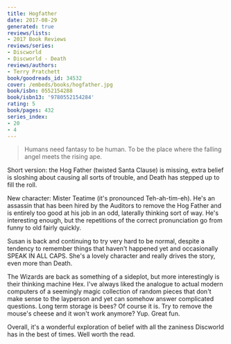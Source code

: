 ```yaml
---
title: Hogfather
date: 2017-08-29
generated: true
reviews/lists:
- 2017 Book Reviews
reviews/series:
- Discworld
- Discworld - Death
reviews/authors:
- Terry Pratchett
book/goodreads_id: 34532
cover: /embeds/books/hogfather.jpg
book/isbn: 0552154288
book/isbn13: '9780552154284'
rating: 5
book/pages: 432
series_index:
- 20
- 4
---
```

> Humans need fantasy to be human. To be the place where the falling angel meets the rising ape.

Short version: the Hog Father (twisted Santa Clause) is missing, extra belief is sloshing about causing all sorts of trouble, and Death has stepped up to fill the roll.  

<!--more-->

New character: Mister Teatime (it's pronounced Teh-ah-tim-eh). He's an assassin that has been hired by the Auditors to remove the Hog Father and is entirely too good at his job in an odd, laterally thinking sort of way. He's interesting enough, but the repetitions of the correct pronunciation go from funny to old fairly quickly.  

Susan is back and continuing to try very hard to be normal, despite a tendency to remember things that haven't happened yet and occasionally SPEAK IN ALL CAPS. She's a lovely character and really drives the story, even more than Death.  

The Wizards are back as something of a sideplot, but more interestingly is their thinking machine Hex. I've always liked the analogue to actual modern computers of a seemingly magic collection of random pieces that don't make sense to the layperson and yet can somehow answer complicated questions. Long term storage is bees? Of course it is. Try to remove the mouse's cheese and it won't work anymore? Yup. Great fun.  

Overall, it's a wonderful exploration of belief with all the zaniness Discworld has in the best of times. Well worth the read.